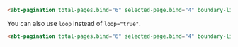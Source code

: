 ```html
<abt-pagination total-pages.bind="6" selected-page.bind="4" boundary-links="true" loop="true" visible-pages.bind="4"></abt-pagination>
```
You can also use `loop` instead of `loop="true"`.
```html
<abt-pagination total-pages.bind="6" selected-page.bind="4" boundary-links="true" loop visible-pages.bind="4"></abt-pagination>
```

